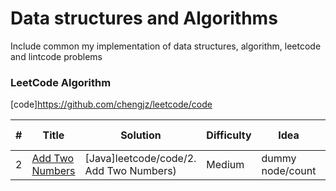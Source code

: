 Data structures and Algorithms
========
Include common my implementation of data structures, algorithm, leetcode and lintcode problems
### LeetCode Algorithm

[code]https://github.com/chengjz/leetcode/code

| # | Title | Solution | Difficulty |Idea |Similar problem
|---| ----- | -------- | ---------- |---- |---------------
|2|[Add Two Numbers](https://leetcode.com/problems/add-two-numbers/description/)|[Java]leetcode/code/2. Add Two Numbers)|Medium|dummy node/count|
